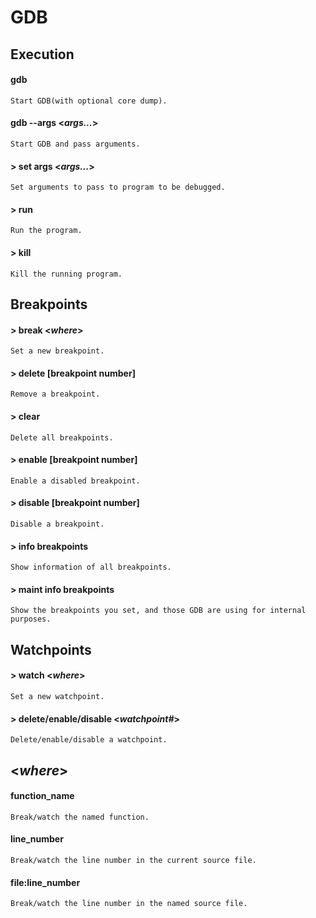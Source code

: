 # GDB
## Execution
#### gdb <program>
	Start GDB(with optional core dump).
#### gdb --args <program> <*args...*>
	Start GDB and pass arguments.
#### > set args <*args...*>
	Set arguments to pass to program to be debugged.
#### > run 
	Run the program.
#### > kill
	Kill the running program.
## Breakpoints
#### > break <*where*>
	Set a new breakpoint.
#### > delete [breakpoint number]
	Remove a breakpoint.
#### > clear 
	Delete all breakpoints.
#### > enable [breakpoint number]
	Enable a disabled breakpoint.
#### > disable [breakpoint number]
	Disable a breakpoint. 
#### > info breakpoints
	Show information of all breakpoints.
#### > maint info breakpoints
	Show the breakpoints you set, and those GDB are using for internal purposes.
## Watchpoints
#### > watch <*where*>
	Set a new watchpoint.
#### > delete/enable/disable <*watchpoint#*>
	Delete/enable/disable a watchpoint.
## <*where*>
#### function_name
	Break/watch the named function.
#### line_number
	Break/watch the line number in the current source file.
#### file:line_number
	Break/watch the line number in the named source file.
